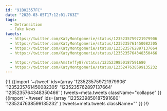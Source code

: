 ```yaml
---
id: "91B02357FC"
date: "2020-03-05T17:12:01.763Z"
tags:
  - Detransition
  - Fake News
tweets:
  - https://twitter.com/KatyMontgomerie/status/1235235759721979906
  - https://twitter.com/KatyMontgomerie/status/1235235761450082305
  - https://twitter.com/KatyMontgomerie/status/1235235762897137664
  - https://twitter.com/KatyMontgomerie/status/1235235764348350466

  - https://twitter.com/Amsteffy87/status/1235239850187591680
  - https://twitter.com/KatyMontgomerie/status/1235247638599135232
---
```

{!{
  {{import '~/tweet' ids=(array
    '1235235759721979906'
    '1235235761450082305'
    '1235235762897137664'
    '1235235764348350466'
  ) tweets=meta.tweets className="collapse" }}
  {{import '~/tweet' ids=(array
    '1235239850187591680'
    '1235247638599135232'
  ) tweets=meta.tweets className="" }}
}!}

